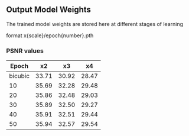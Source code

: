 ## Output Model Weights

The trained model weights are stored here at different stages of learning

format x{scale}/epoch{number}.pth

### PSNR values

| Epoch   | x2    | x3    | x4    |
| ------- | ----- | ----- | ----- |
| bicubic | 33.71 | 30.92 | 28.47 |
| 10      | 35.69 | 32.28 | 29.48 |
| 20      | 35.86 | 32.48 | 29.03 |
| 30      | 35.89 | 32.50 | 29.27 |
| 40      | 35.91 | 32.51 | 29.44 |
| 50      | 35.94 | 32.57 | 29.54 |

